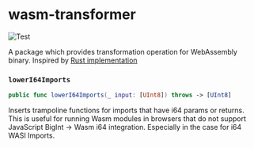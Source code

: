# wasm-transformer

![Test](https://github.com/swiftwasm/swift-wasm-transformer/workflows/Test/badge.svg)

A package which provides transformation operation for WebAssembly binary. Inspired by [Rust implementation](https://github.com/wasmerio/wasmer-js/tree/master/crates/wasm_transformer)


### `lowerI64Imports`


```swift
public func lowerI64Imports(_ input: [UInt8]) throws -> [UInt8]
```

Inserts trampoline functions for imports that have i64 params or returns. This is useful for running Wasm modules in browsers that do not support JavaScript BigInt -> Wasm i64 integration. Especially in the case for i64 WASI Imports.

